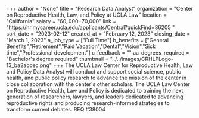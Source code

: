 +++
author = "None"
title = "Research Data Analyst"
organization = "Center on Reproductive Health, Law, and Policy at UCLA Law"
location = "California"
salary = "$60,000-$70,000"
link = "https://hr.mycareer.ucla.edu/applicants/Central?quickFind=86205 "
sort_date = "2023-02-12"
created_at = "February 12, 2023"
closing_date = "March 1, 2023"
a_job_type = ["Full Time"]
b_benefits = ["General Benefits","Retirement","Paid Vacation","Dental","Vision","Sick time","Professional development"]
c_feedback = ""
aa_degrees_required = "Bachelor's degree required"
thumbnail = "../../images/CRHLPLogo-13_ba2accec.png"
+++
The UCLA Law Center for Reproductive Health, Law and Policy Data Analyst will conduct and support social science, public health, and public policy research to advance the mission of the center in close collaboration with the center's other scholars. The UCLA Law Center on Reproductive Health, Law and Policy is dedicated to training the next generation of researchers, lawyers, and leaders dedicated to advancing reproductive rights and producing research-informed strategies to transform current debates. REQ #38004   